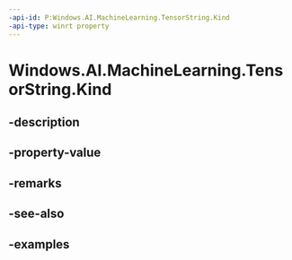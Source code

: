 ```yaml
---
-api-id: P:Windows.AI.MachineLearning.TensorString.Kind
-api-type: winrt property
---
```


<!-- Property syntax.
public LearningModelFeatureKind Kind { get; }
-->

# Windows.AI.MachineLearning.TensorString.Kind

## -description

## -property-value

## -remarks

## -see-also

## -examples

